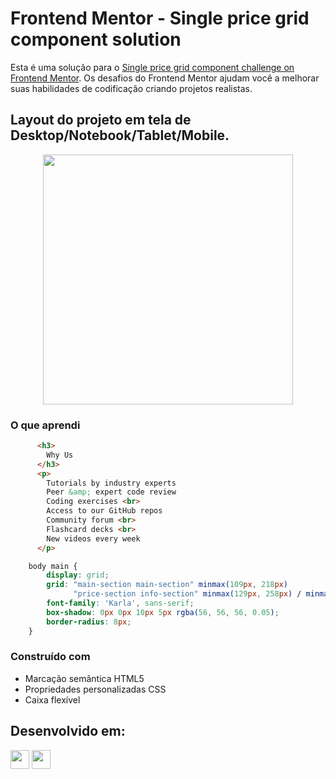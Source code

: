 # Frontend Mentor - Single price grid component solution

Esta é uma solução para o [Single price grid component challenge on Frontend Mentor](https://www.frontendmentor.io/challenges/single-price-grid-component-5ce41129d0ff452fec5abbbc). 
Os desafios do Frontend Mentor ajudam você a melhorar suas habilidades de codificação criando projetos realistas.

## Layout do projeto em tela de Desktop/Notebook/Tablet/Mobile.

<div align="center">

  <img src="https://github.com/HumbertoFox/repository/assets/126817628/45e1114e-bd38-4305-88c1-7686f8c80385" width="400px"/>

</div>

### O que aprendi

```html
      <h3>
        Why Us
      </h3>
      <p>
        Tutorials by industry experts
        Peer &amp; expert code review
        Coding exercises <br>
        Access to our GitHub repos
        Community forum <br>
        Flashcard decks <br>
        New videos every week
      </p>
```

```css
    body main {
        display: grid;
        grid: "main-section main-section" minmax(109px, 218px)
              "price-section info-section" minmax(129px, 258px) / minmax(159px, 318px) minmax(159px, 318px);
        font-family: 'Karla', sans-serif;
        box-shadow: 0px 0px 10px 5px rgba(56, 56, 56, 0.05);
        border-radius: 8px;
    }
```

### Construído com

- Marcação semântica HTML5
- Propriedades personalizadas CSS
- Caixa flexível
## Desenvolvido em:

<div>
  <img src="https://cdn.jsdelivr.net/gh/devicons/devicon/icons/html5/html5-original.svg" width="30px"/>
  <img src="https://cdn.jsdelivr.net/gh/devicons/devicon/icons/css3/css3-original.svg" width="30px"/>
</div>

